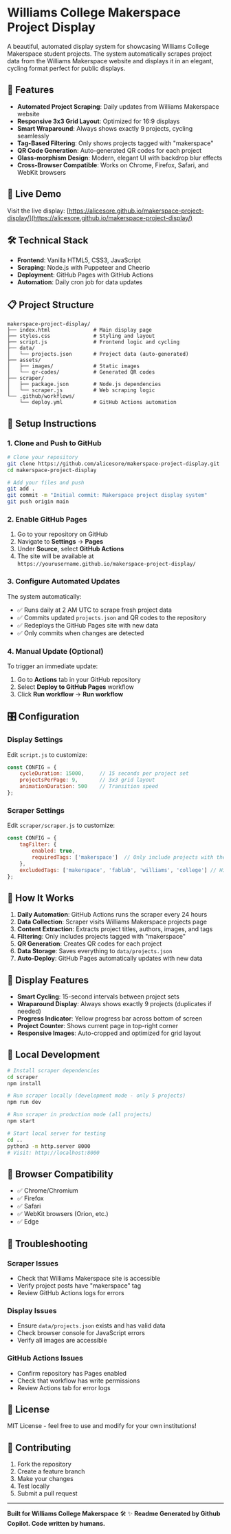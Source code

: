 # Williams College Makerspace Project Display

A beautiful, automated display system for showcasing Williams College Makerspace student projects. The system automatically scrapes project data from the Williams Makerspace website and displays it in an elegant, cycling format perfect for public displays.

## 🌟 Features

- **Automated Project Scraping**: Daily updates from Williams Makerspace website
- **Responsive 3x3 Grid Layout**: Optimized for 16:9 displays
- **Smart Wraparound**: Always shows exactly 9 projects, cycling seamlessly
- **Tag-Based Filtering**: Only shows projects tagged with "makerspace"
- **QR Code Generation**: Auto-generated QR codes for each project
- **Glass-morphism Design**: Modern, elegant UI with backdrop blur effects
- **Cross-Browser Compatible**: Works on Chrome, Firefox, Safari, and WebKit browsers

## 🚀 Live Demo

Visit the live display: [https://alicesore.github.io/makerspace-project-display/](https://alicesore.github.io/makerspace-project-display/)

## 🛠️ Technical Stack

- **Frontend**: Vanilla HTML5, CSS3, JavaScript
- **Scraping**: Node.js with Puppeteer and Cheerio
- **Deployment**: GitHub Pages with GitHub Actions
- **Automation**: Daily cron job for data updates

## 📋 Project Structure

```
makerspace-project-display/
├── index.html              # Main display page
├── styles.css              # Styling and layout
├── script.js               # Frontend logic and cycling
├── data/
│   └── projects.json       # Project data (auto-generated)
├── assets/
│   ├── images/             # Static images
│   └── qr-codes/           # Generated QR codes
├── scraper/
│   ├── package.json        # Node.js dependencies
│   └── scraper.js          # Web scraping logic
└── .github/workflows/
    └── deploy.yml          # GitHub Actions automation
```

## 🔧 Setup Instructions

### 1. Clone and Push to GitHub

```bash
# Clone your repository
git clone https://github.com/alicesore/makerspace-project-display.git
cd makerspace-project-display

# Add your files and push
git add .
git commit -m "Initial commit: Makerspace project display system"
git push origin main
```

### 2. Enable GitHub Pages

1. Go to your repository on GitHub
2. Navigate to **Settings** → **Pages**
3. Under **Source**, select **GitHub Actions**
4. The site will be available at `https://yourusername.github.io/makerspace-project-display/`

### 3. Configure Automated Updates

The system automatically:
- ✅ Runs daily at 2 AM UTC to scrape fresh project data
- ✅ Commits updated `projects.json` and QR codes to the repository
- ✅ Redeploys the GitHub Pages site with new data
- ✅ Only commits when changes are detected

### 4. Manual Update (Optional)

To trigger an immediate update:
1. Go to **Actions** tab in your GitHub repository
2. Select **Deploy to GitHub Pages** workflow
3. Click **Run workflow** → **Run workflow**

## 🎛️ Configuration

### Display Settings

Edit `script.js` to customize:

```javascript
const CONFIG = {
    cycleDuration: 15000,     // 15 seconds per project set
    projectsPerPage: 9,       // 3x3 grid layout
    animationDuration: 500    // Transition speed
};
```

### Scraper Settings

Edit `scraper/scraper.js` to customize:

```javascript
const CONFIG = {
    tagFilter: {
        enabled: true,
        requiredTags: ['makerspace']  // Only include projects with these tags
    },
    excludedTags: ['makerspace', 'fablab', 'williams', 'college'] // Hide these tags from display
};
```

## 🔄 How It Works

1. **Daily Automation**: GitHub Actions runs the scraper every 24 hours
2. **Data Collection**: Scraper visits Williams Makerspace projects page
3. **Content Extraction**: Extracts project titles, authors, images, and tags
4. **Filtering**: Only includes projects tagged with "makerspace"
5. **QR Generation**: Creates QR codes for each project
6. **Data Storage**: Saves everything to `data/projects.json`
7. **Auto-Deploy**: GitHub Pages automatically updates with new data

## 🎨 Display Features

- **Smart Cycling**: 15-second intervals between project sets
- **Wraparound Display**: Always shows exactly 9 projects (duplicates if needed)
- **Progress Indicator**: Yellow progress bar across bottom of screen
- **Project Counter**: Shows current page in top-right corner
- **Responsive Images**: Auto-cropped and optimized for grid layout

## 🔧 Local Development

```bash
# Install scraper dependencies
cd scraper
npm install

# Run scraper locally (development mode - only 5 projects)
npm run dev

# Run scraper in production mode (all projects)
npm start

# Start local server for testing
cd ..
python3 -m http.server 8000
# Visit: http://localhost:8000
```

## 📱 Browser Compatibility

- ✅ Chrome/Chromium
- ✅ Firefox
- ✅ Safari
- ✅ WebKit browsers (Orion, etc.)
- ✅ Edge

## 🚨 Troubleshooting

### Scraper Issues
- Check that Williams Makerspace site is accessible
- Verify project posts have "makerspace" tag
- Review GitHub Actions logs for errors

### Display Issues
- Ensure `data/projects.json` exists and has valid data
- Check browser console for JavaScript errors
- Verify all images are accessible

### GitHub Actions Issues
- Confirm repository has Pages enabled
- Check that workflow has write permissions
- Review Actions tab for error logs

## 📄 License

MIT License - feel free to use and modify for your own institutions!

## 🤝 Contributing

1. Fork the repository
2. Create a feature branch
3. Make your changes
4. Test locally
5. Submit a pull request

---

**Built for Williams College Makerspace** 🛠️ ✨
**Readme Generated by Github Copilot. Code written by humans.**
